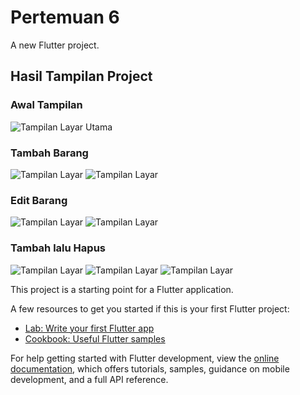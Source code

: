 # Pertemuan 6

A new Flutter project.

## Hasil Tampilan Project

### Awal Tampilan
![Tampilan Layar Utama](images/ss1.png)

### Tambah Barang
![Tampilan Layar](images/ss2.png)
![Tampilan Layar](images/ss2-2.png)

### Edit Barang
![Tampilan Layar](images/ss3.png)
![Tampilan Layar](images/ss4.png)

### Tambah lalu Hapus
![Tampilan Layar](images/ss5.png)
![Tampilan Layar](images/ss6.png)
![Tampilan Layar](images/ss7.png)

This project is a starting point for a Flutter application.

A few resources to get you started if this is your first Flutter project:

- [Lab: Write your first Flutter app](https://docs.flutter.dev/get-started/codelab)
- [Cookbook: Useful Flutter samples](https://docs.flutter.dev/cookbook)

For help getting started with Flutter development, view the
[online documentation](https://docs.flutter.dev/), which offers tutorials,
samples, guidance on mobile development, and a full API reference.

